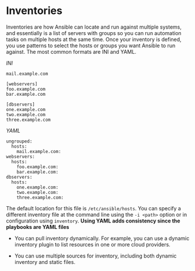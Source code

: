 # Inventories

Inventories are how Ansible can locate and run against multiple systems, and essentially is a list of servers with groups so you can run automation tasks on multiple hosts at the same time. Once your inventory is defined, you use patterns to select the hosts or groups you want Ansible to run against. The most common formats are INI and YAML. 

*INI* 
```
mail.example.com

[webservers]
foo.example.com
bar.example.com

[dbservers]
one.example.com
two.example.com
three.example.com
```

*YAML* 
```
ungrouped:
  hosts:
    mail.example.com:
webservers:
  hosts:
    foo.example.com:
    bar.example.com:
dbservers:
  hosts:
    one.example.com:
    two.example.com:
    three.example.com:

```
The default location for this file is `/etc/ansible/hosts`. You can specify a different inventory file at the command line using the `-i <path>` option or in configuration using `inventory`. **Using YAML adds consistency since the playbooks are YAML files**

- You can pull inventory dynamically. For example, you can use a dynamic inventory plugin to list resources in one or more cloud providers.

- You can use multiple sources for inventory, including both dynamic inventory and static files.